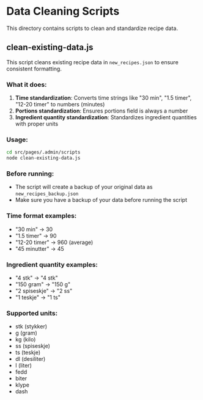 # Data Cleaning Scripts

This directory contains scripts to clean and standardize recipe data.

## clean-existing-data.js

This script cleans existing recipe data in `new_recipes.json` to ensure consistent formatting.

### What it does:

1. **Time standardization**: Converts time strings like "30 min", "1.5 timer", "12-20 timer" to numbers (minutes)
2. **Portions standardization**: Ensures portions field is always a number
3. **Ingredient quantity standardization**: Standardizes ingredient quantities with proper units

### Usage:

```bash
cd src/pages/.admin/scripts
node clean-existing-data.js
```

### Before running:

- The script will create a backup of your original data as `new_recipes_backup.json`
- Make sure you have a backup of your data before running the script

### Time format examples:

- "30 min" → 30
- "1.5 timer" → 90
- "12-20 timer" → 960 (average)
- "45 minutter" → 45

### Ingredient quantity examples:

- "4 stk" → "4 stk"
- "150 gram" → "150 g"
- "2 spiseskje" → "2 ss"
- "1 teskje" → "1 ts"

### Supported units:

- stk (stykker)
- g (gram)
- kg (kilo)
- ss (spiseskje)
- ts (teskje)
- dl (desiliter)
- l (liter)
- fedd
- biter
- klype
- dash
